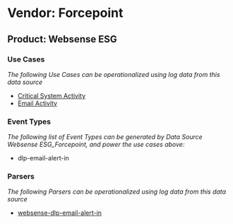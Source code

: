 Vendor: Forcepoint
==================
Product: Websense ESG
---------------------

### Use Cases

_The following Use Cases can be operationalized using log data from this data source_

* [Critical System Activity](../UseCases/usecase_critical_system_activity.md)
* [Email Activity](../UseCases/usecase_email_activity.md)


### Event Types

_The following list of Event Types can be generated by Data Source Websense ESG_Forcepoint, and power the use cases above:_

- dlp-email-alert-in


### Parsers

_The following Parsers can be operationalized using log data from this data source_

* [websense-dlp-email-alert-in](../Parsers/parserContent_websense-dlp-email-alert-in.md)
